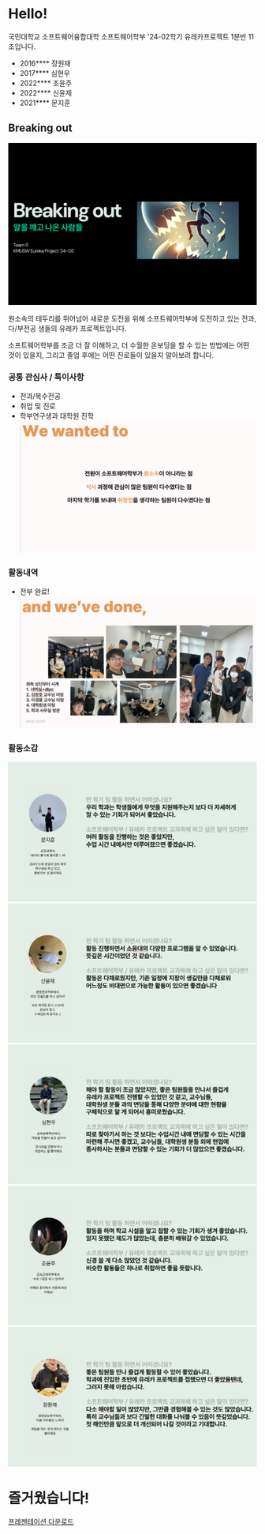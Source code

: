 # Hello!

국민대학교 소프트웨어융합대학 소프트웨어학부
'24-02학기 유레카프로젝트 1분반 11조입니다.

- 2016**** 장원재
- 2017**** 심현우
- 2022**** 조윤주
- 2022**** 신윤제
- 2021**** 문지훈

## Breaking out

![대표 이미지](./breakingout.png "대표 이미지")

원소속의 테두리를 뛰어넘어 새로운 도전을 위해 소프트웨어학부에 도전하고 있는
전과, 다/부전공 생들의 유레카 프로젝트입니다.

소프트웨어학부를 조금 더 잘 이해하고, 더 수월한 온보딩을 할 수 있는 방법에는 어떤 것이 있을지,
그리고 졸업 후에는 어떤 진로들이 있을지 알아보려 합니다.

### 공통 관심사 / 특이사항
- 전과/복수전공
- 취업 및 진로
- 학부연구생과 대학원 진학
![대표 이미지](./wewantedto.png "대표 이미지")

### 활동내역
- 전부 완료!
![대표 이미지](./wevedone.png "대표 이미지")

### 활동소감
![대표 이미지](./moon.png "대표 이미지")
![대표 이미지](./shin.png "대표 이미지")
![대표 이미지](./shim.png "대표 이미지")
![대표 이미지](./cho.png "대표 이미지")
![대표 이미지](./jang.png "대표 이미지")

# 즐거웠습니다!

[프레젠테이션 다운로드](./final_presentation.pptx)

